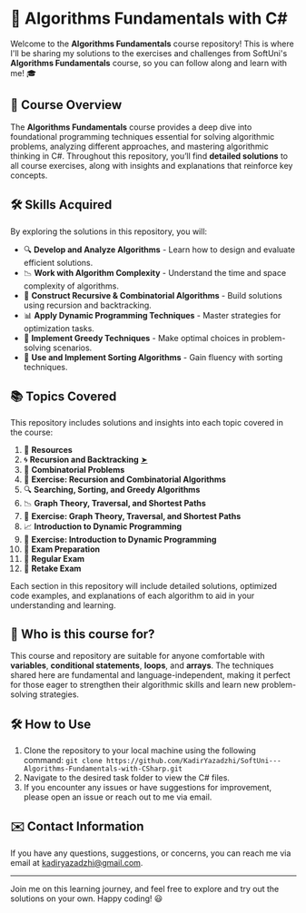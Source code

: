 # 📘 Algorithms Fundamentals with C# 

Welcome to the **Algorithms Fundamentals** course repository! This is where I'll be sharing my solutions to the exercises and challenges from SoftUni's **Algorithms Fundamentals** course, so you can follow along and learn with me! 🎓

## 🌟 Course Overview

The **Algorithms Fundamentals** course provides a deep dive into foundational programming techniques essential for solving algorithmic problems, analyzing different approaches, and mastering algorithmic thinking in C#. Throughout this repository, you’ll find **detailed solutions** to all course exercises, along with insights and explanations that reinforce key concepts.

## 🛠️ Skills Acquired

By exploring the solutions in this repository, you will:

- 🔍 **Develop and Analyze Algorithms** - Learn how to design and evaluate efficient solutions.
- 📉 **Work with Algorithm Complexity** - Understand the time and space complexity of algorithms.
- 🔂 **Construct Recursive & Combinatorial Algorithms** - Build solutions using recursion and backtracking.
- 📊 **Apply Dynamic Programming Techniques** - Master strategies for optimization tasks.
- 🧠 **Implement Greedy Techniques** - Make optimal choices in problem-solving scenarios.
- 📜 **Use and Implement Sorting Algorithms** - Gain fluency with sorting techniques.

## 📚 Topics Covered

This repository includes solutions and insights into each topic covered in the course:

1. 📑 **Resources**  
2. 🌀 **Recursion and Backtracking** [➤](./Recursion&#32;and&#32;Backtracking/Recursion&#32;and&#32;Backtracking.md)
3. 🔢 **Combinatorial Problems**  
4. 📝 **Exercise: Recursion and Combinatorial Algorithms**  
5. 🔍 **Searching, Sorting, and Greedy Algorithms**  
6. 📉 **Graph Theory, Traversal, and Shortest Paths**  
7. 📝 **Exercise: Graph Theory, Traversal, and Shortest Paths**  
8. 📈 **Introduction to Dynamic Programming**  
9. 📝 **Exercise: Introduction to Dynamic Programming**  
10. 🧩 **Exam Preparation**  
11. 📝 **Regular Exam**  
12. 🔄 **Retake Exam**  

Each section in this repository will include detailed solutions, optimized code examples, and explanations of each algorithm to aid in your understanding and learning.

## 🎯 Who is this course for?

This course and repository are suitable for anyone comfortable with **variables**, **conditional statements**, **loops**, and **arrays**. The techniques shared here are fundamental and language-independent, making it perfect for those eager to strengthen their algorithmic skills and learn new problem-solving strategies.

## 🛠️ How to Use
1. Clone the repository to your local machine using the following command:
`git clone https://github.com/KadirYazadzhi/SoftUni---Algorithms-Fundamentals-with-CSharp.git`
2. Navigate to the desired task folder to view the C# files.
3. If you encounter any issues or have suggestions for improvement, please open an issue or reach out to me via email.

## ✉️ Contact Information
If you have any questions, suggestions, or concerns, you can reach me via email at kadiryazadzhi@gmail.com.

---

Join me on this learning journey, and feel free to explore and try out the solutions on your own. Happy coding! 😃
